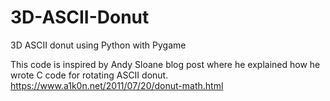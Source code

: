 # 3D-ASCII-Donut

3D ASCII donut using Python with Pygame

This code is inspired by Andy Sloane blog post where he explained how he wrote C code for rotating ASCII donut. https://www.a1k0n.net/2011/07/20/donut-math.html
